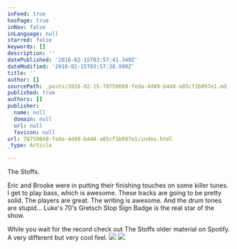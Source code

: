 ```yaml
---
inFeed: true
hasPage: true
inNav: false
inLanguage: null
starred: false
keywords: []
description: ''
datePublished: '2016-02-15T03:57:41.349Z'
dateModified: '2016-02-15T03:57:38.990Z'
title: ''
author: []
sourcePath: _posts/2016-02-15-78750668-feda-4d49-b448-a85cf1b097e1.md
published: true
authors: []
publisher:
  name: null
  domain: null
  url: null
  favicon: null
url: 78750668-feda-4d49-b448-a85cf1b097e1/index.html
_type: Article

---
```

The Stoffs.

Eric and Brooke were in putting their finishing touches on some killer tunes.  I get to play bass, which is awesome. These tracks are going to be pretty solid.  The players are great. The writing is awesome. And the drum tones are stupid... Luke's 70's Gretsch Stop Sign Badge is the real star of the show.

While you wait for the record check out The Stoffs older material on Spotify.  A very different but very cool feel. ![](https://the-grid-user-content.s3-us-west-2.amazonaws.com/525014d8-5b42-4d0b-a7b0-45c91507cf66.JPG)
![](https://the-grid-user-content.s3-us-west-2.amazonaws.com/ece85eb9-ba4a-4c5a-ba30-5543e4781116.JPG)